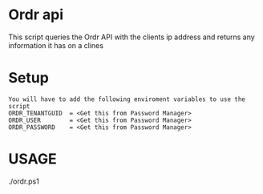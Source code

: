 # Ordr api
This script queries the Ordr API with the clients ip address and returns any information it has on a clines

# Setup
    You will have to add the following enviroment variables to use the script
    ORDR_TENANTGUID  = <Get this from Password Manager>
    ORDR_USER        = <Get this from Password Manager>
    ORDR_PASSWORD    = <Get this from Password Manager>

# USAGE
  ./ordr.ps1
  